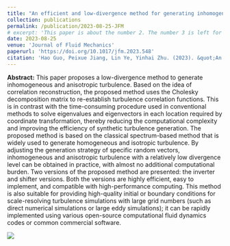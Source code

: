```yaml
---
title: "An efficient and low-divergence method for generating inhomogeneous and anisotropic turbulence with arbitrary spectra"
collection: publications
permalink: /publication/2023-08-25-JFM
# excerpt: 'This paper is about the number 2. The number 3 is left for future work.'
date: 2023-08-25
venue: 'Journal of Fluid Mechanics'
paperurl: 'https://doi.org/10.1017/jfm.2023.548'
citation: 'Hao Guo, Peixue Jiang, Lin Ye, Yinhai Zhu. (2023). &quot;An efficient and low-divergence method for generating inhomogeneous and anisotropic turbulence with arbitrary spectra.&quot; <i>Journal of Fluid Mechanics</i>. 970.'
---
```


**Abstract:** This paper proposes a low-divergence method to generate inhomogeneous and anisotropic turbulence. Based on the idea of correlation reconstruction, the proposed method uses the Cholesky decomposition matrix to re-establish turbulence correlation functions. This is in contrast with the time-consuming procedure used in conventional methods to solve eigenvalues and eigenvectors in each location required by coordinate transformation, thereby reducing the computational complexity and improving the efficiency of synthetic turbulence generation. The proposed method is based on the classical spectrum-based method that is widely used to generate homogeneous and isotropic turbulence. By adjusting the generation strategy of specific random vectors, inhomogeneous and anisotropic turbulence with a relatively low divergence level can be obtained in practice, with almost no additional computational burden. Two versions of the proposed method are presented: the inverter and shifter versions. Both the versions are highly efficient, easy to implement, and compatible with high-performance computing. This method is also suitable for providing high-quality initial or boundary conditions for scale-resolving turbulence simulations with large grid numbers (such as direct numerical simulations or large eddy simulations); it can be rapidly implemented using various open-source computational fluid dynamics codes or common commercial software.

![](https://fracturist.github.io/HaoGuo.github.io/files/fig-JFM-1.png)
